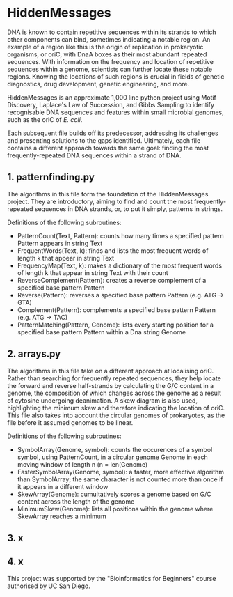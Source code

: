 # HiddenMessages

DNA is known to contain repetitive sequences within its strands to which other components can bind, sometimes indicating a notable region. An example of a region like this is the origin of replication in prokaryotic organisms, or oriC, with DnaA boxes as their most abundant repeated sequences.
With information on the frequency and location of repetitive sequences within a genome, scientists can further locate these notable regions. Knowing the locations of such regions is crucial in fields of genetic diagnostics, drug development, genetic engineering, and more.

HiddenMessages is an approximate 1,000 line python project using Motif Discovery, Laplace's Law of Succession, and Gibbs Sampling to identify recognisable DNA sequences and features within small microbial genomes, such as the oriC of *E. coli*. 

Each subsequent file builds off its predecessor, addressing its challenges and presenting solutions to the gaps identified. Ultimately, each file contains a different approach towards the same goal: finding the most frequently-repeated DNA sequences within a strand of DNA. 

## 1. patternfinding.py
The algorithms in this file form the foundation of the HiddenMessages project.
They are introductory, aiming to find and count the most frequently-repeated sequences in DNA strands, or, to put it simply, patterns in strings.

Definitions of the following subroutines:
- PatternCount(Text, Pattern): counts how many times a specified pattern Pattern appears in string Text
- FrequentWords(Text, k): finds and lists the most frequent words of length k that appear in string Text
- FrequencyMap(Text, k): makes a dictionary of the most frequent words of length k that appear in string Text with their count
- ReverseComplement(Pattern): creates a reverse complement of a specified base pattern Pattern
- Reverse(Pattern): reverses a specified base pattern Pattern (e.g. ATG -> GTA)
- Complement(Pattern): complements a specified base pattern Pattern (e.g. ATG -> TAC)
- PatternMatching(Pattern, Genome): lists every starting position for a specified base pattern Pattern within a Dna string Genome
 
## 2. arrays.py
The algorithms in this file take on a different approach at localising oriC. Rather than searching for frequently repeated sequences, they help locate the forward and reverse half-strands by calculating the G/C content in a genome, the composition of which changes across the genome as a result of cytosine undergoing deanimation. A skew diagram is also used, highlighting the minimum skew and therefore indicating the location of oriC. This file also takes into account the circular genomes of prokaryotes, as the file before it assumed genomes to be linear.

Definitions of the following subroutines:
- SymbolArray(Genome, symbol): counts the occurences of a symbol symbol, using PatternCount, in a circular genome Genome in each moving window of length n (n = len(Genome)
- FasterSymbolArray(Genome, symbol): a faster, more effective algorithm than SymbolArray; the same character is not counted more than once if it appears in a different window
- SkewArray(Genome): cumultatively scores a genome based on G/C content across the length of the genome
- MinimumSkew(Genome): lists all positions within the genome where SkewArray reaches a minimum
  
## 3. x

## 4. x


This project was supported by the "Bioinformatics for Beginners" course authorised by UC San Diego.
